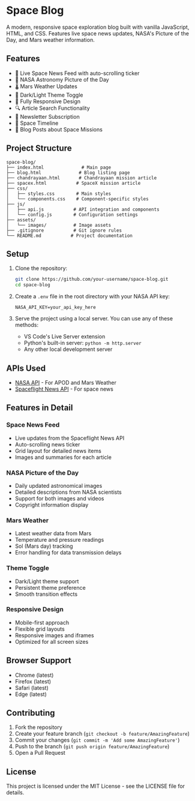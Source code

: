 # Space Blog

A modern, responsive space exploration blog built with vanilla JavaScript, HTML, and CSS. Features live space news updates, NASA's Picture of the Day, and Mars weather information.

## Features

- 🚀 Live Space News Feed with auto-scrolling ticker
- 🌠 NASA Astronomy Picture of the Day
- 🌡️ Mars Weather Updates
- 🌙 Dark/Light Theme Toggle
- 📱 Fully Responsive Design
- 🔍 Article Search Functionality
- 📧 Newsletter Subscription
- 📅 Space Timeline
- 📝 Blog Posts about Space Missions

## Project Structure

```
space-blog/
├── index.html              # Main page
├── blog.html              # Blog listing page
├── chandrayaan.html       # Chandrayaan mission article
├── spacex.html           # SpaceX mission article
├── css/
│   ├── styles.css        # Main styles
│   └── components.css    # Component-specific styles
├── js/
│   ├── api.js           # API integration and components
│   └── config.js        # Configuration settings
├── assets/
│   └── images/          # Image assets
├── .gitignore           # Git ignore rules
└── README.md           # Project documentation
```

## Setup

1. Clone the repository:
   ```bash
   git clone https://github.com/your-username/space-blog.git
   cd space-blog
   ```

2. Create a `.env` file in the root directory with your NASA API key:
   ```
   NASA_API_KEY=your_api_key_here
   ```

3. Serve the project using a local server. You can use any of these methods:
   - VS Code's Live Server extension
   - Python's built-in server: `python -m http.server`
   - Any other local development server

## APIs Used

- [NASA API](https://api.nasa.gov/) - For APOD and Mars Weather
- [Spaceflight News API](https://api.spaceflightnewsapi.net/v4/articles) - For space news

## Features in Detail

### Space News Feed
- Live updates from the Spaceflight News API
- Auto-scrolling news ticker
- Grid layout for detailed news items
- Images and summaries for each article

### NASA Picture of the Day
- Daily updated astronomical images
- Detailed descriptions from NASA scientists
- Support for both images and videos
- Copyright information display

### Mars Weather
- Latest weather data from Mars
- Temperature and pressure readings
- Sol (Mars day) tracking
- Error handling for data transmission delays

### Theme Toggle
- Dark/Light theme support
- Persistent theme preference
- Smooth transition effects

### Responsive Design
- Mobile-first approach
- Flexible grid layouts
- Responsive images and iframes
- Optimized for all screen sizes

## Browser Support

- Chrome (latest)
- Firefox (latest)
- Safari (latest)
- Edge (latest)

## Contributing

1. Fork the repository
2. Create your feature branch (`git checkout -b feature/AmazingFeature`)
3. Commit your changes (`git commit -m 'Add some AmazingFeature'`)
4. Push to the branch (`git push origin feature/AmazingFeature`)
5. Open a Pull Request

## License

This project is licensed under the MIT License - see the LICENSE file for details.
